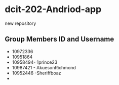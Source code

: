 # dcit-202-Andriod-app
new repository

## Group Members ID and Username

- 10972336
- 10951864
- 10958494- 1prince23
- 10987421 - AkuesonRichmond
- 10952446 -Sheriffboaz
- 


